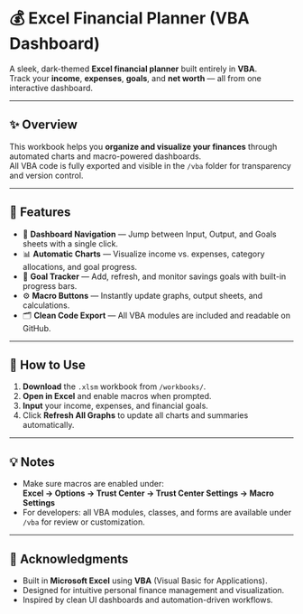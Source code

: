 # 💰 Excel Financial Planner (VBA Dashboard)

A sleek, dark-themed **Excel financial planner** built entirely in **VBA**.  
Track your **income**, **expenses**, **goals**, and **net worth** — all from one interactive dashboard.

---

## ✨ Overview

This workbook helps you **organize and visualize your finances** through automated charts and macro-powered dashboards.  
All VBA code is fully exported and visible in the `/vba` folder for transparency and version control.

---

## 🔧 Features

- 🧭 **Dashboard Navigation** — Jump between Input, Output, and Goals sheets with a single click.  
- 📊 **Automatic Charts** — Visualize income vs. expenses, category allocations, and goal progress.  
- 🎯 **Goal Tracker** — Add, refresh, and monitor savings goals with built-in progress bars.  
- ⚙️ **Macro Buttons** — Instantly update graphs, output sheets, and calculations.  
- 🗂️ **Clean Code Export** — All VBA modules are included and readable on GitHub.

---

## 🚀 How to Use

1. **Download** the `.xlsm` workbook from `/workbooks/`.  
2. **Open in Excel** and enable macros when prompted.  
3. **Input** your income, expenses, and financial goals.  
4. Click **Refresh All Graphs** to update all charts and summaries automatically.

---

## 💡 Notes

- Make sure macros are enabled under:  
  **Excel → Options → Trust Center → Trust Center Settings → Macro Settings**  
- For developers: all VBA modules, classes, and forms are available under `/vba` for review or customization.

---

## 🙏 Acknowledgments

- Built in **Microsoft Excel** using **VBA** (Visual Basic for Applications).  
- Designed for intuitive personal finance management and visualization.  
- Inspired by clean UI dashboards and automation-driven workflows.

